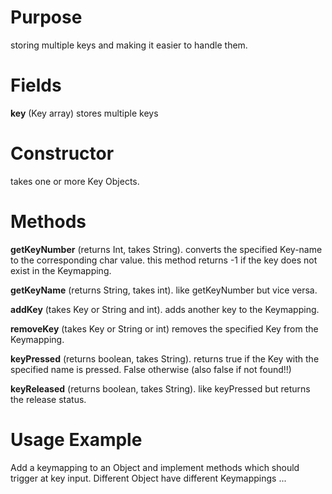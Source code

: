 # Purpose #

storing multiple keys and making it easier to handle them.

# Fields #

**key** (Key array) stores multiple keys

# Constructor #

takes one or more Key Objects.

# Methods #

**getKeyNumber** (returns Int, takes String). converts the specified Key-name to the corresponding char value.
this method returns -1 if the key does not exist in the Keymapping.

**getKeyName** (returns String, takes int). like getKeyNumber but vice versa.

**addKey** (takes Key or String and int). adds another key to the Keymapping.

**removeKey** (takes Key or String or int) removes the specified Key from the Keymapping.

**keyPressed** (returns boolean, takes String). returns true if the Key with the specified name is pressed. False otherwise (also false if not found!!)

**keyReleased** (returns boolean, takes String). like keyPressed but returns the release status.

# Usage Example #

Add a keymapping to an Object and implement methods which should trigger at key input. Different Object have different Keymappings ...